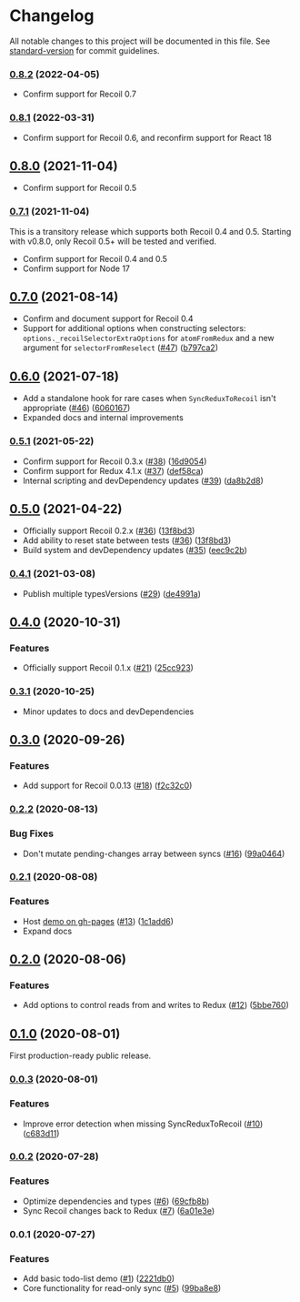# Changelog

All notable changes to this project will be documented in this file. See [standard-version](https://github.com/conventional-changelog/standard-version) for commit guidelines.

### [0.8.2](https://github.com/spautz/redux-to-recoil/compare/v0.8.1...v0.8.2) (2022-04-05)

- Confirm support for Recoil 0.7

### [0.8.1](https://github.com/spautz/redux-to-recoil/compare/v0.8.0...v0.8.1) (2022-03-31)

- Confirm support for Recoil 0.6, and reconfirm support for React 18

## [0.8.0](https://github.com/spautz/redux-to-recoil/compare/v0.7.1...v0.8.0) (2021-11-04)

- Confirm support for Recoil 0.5

### [0.7.1](https://github.com/spautz/redux-to-recoil/compare/v0.7.0...v0.7.1) (2021-11-04)

This is a transitory release which supports both Recoil 0.4 and 0.5. Starting with v0.8.0, only Recoil 0.5+ will be tested and verified.

- Confirm support for Recoil 0.4 and 0.5
- Confirm support for Node 17

## [0.7.0](https://github.com/spautz/redux-to-recoil/compare/v0.6.0...v0.7.0) (2021-08-14)

- Confirm and document support for Recoil 0.4
- Support for additional options when constructing selectors: `options._recoilSelectorExtraOptions` for `atomFromRedux` and a new argument for `selectorFromReselect` ([#47](https://github.com/spautz/redux-to-recoil/issues/47)) ([b797ca2](https://github.com/spautz/redux-to-recoil/commit/b797ca26c349fc8896eb2c34732e0cbd23b141a5))

## [0.6.0](https://github.com/spautz/redux-to-recoil/compare/v0.5.1...v0.6.0) (2021-07-18)

- Add a standalone hook for rare cases when `SyncReduxToRecoil` isn't appropriate ([#46](https://github.com/spautz/redux-to-recoil/issues/46)) ([6060167](https://github.com/spautz/redux-to-recoil/commit/606016779848673f850e6877a3553451acb92f7b))
- Expanded docs and internal improvements

### [0.5.1](https://github.com/spautz/redux-to-recoil/compare/v0.5.0...v0.5.1) (2021-05-22)

- Confirm support for Recoil 0.3.x ([#38](https://github.com/spautz/redux-to-recoil/issues/38)) ([16d9054](https://github.com/spautz/redux-to-recoil/commit/16d905416aa24d52d321d6d28065597c49e444ea))
- Confirm support for Redux 4.1.x ([#37](https://github.com/spautz/redux-to-recoil/issues/37)) ([def58ca](https://github.com/spautz/redux-to-recoil/commit/def58ca0148b09a1e856e19a2c26adac1e43b0f8))
- Internal scripting and devDependency updates ([#39](https://github.com/spautz/redux-to-recoil/issues/39)) ([da8b2d8](https://github.com/spautz/redux-to-recoil/commit/da8b2d80bcba9d8d7fb8c1798351b559c0ad65b4))

## [0.5.0](https://github.com/spautz/redux-to-recoil/compare/v0.4.1...v0.5.0) (2021-04-22)

- Officially support Recoil 0.2.x ([#36](https://github.com/spautz/redux-to-recoil/issues/36)) ([13f8bd3](https://github.com/spautz/redux-to-recoil/commit/13f8bd36607b893eb224301181270b44ee96773f))
- Add ability to reset state between tests ([#36](https://github.com/spautz/redux-to-recoil/issues/36)) ([13f8bd3](https://github.com/spautz/redux-to-recoil/commit/13f8bd36607b893eb224301181270b44ee96773f))
- Build system and devDependency updates ([#35](https://github.com/spautz/redux-to-recoil/issues/35)) ([eec9c2b](https://github.com/spautz/redux-to-recoil/commit/eec9c2b72e1050c7986a7de93ad50435df144f95))

### [0.4.1](https://github.com/spautz/redux-to-recoil/compare/v0.4.0...v0.4.1) (2021-03-08)

- Publish multiple typesVersions ([#29](https://github.com/spautz/redux-to-recoil/issues/29)) ([de4991a](https://github.com/spautz/redux-to-recoil/commit/de4991ae79d37a515c48da2a20759d1216f45aa6))

## [0.4.0](https://github.com/spautz/redux-to-recoil/compare/v0.3.1...v0.4.0) (2020-10-31)

### Features

- Officially support Recoil 0.1.x ([#21](https://github.com/spautz/redux-to-recoil/issues/21)) ([25cc923](https://github.com/spautz/redux-to-recoil/commit/25cc9238faa2f30ecebb8034cfafa835f2f8bc6a))

### [0.3.1](https://github.com/spautz/redux-to-recoil/compare/v0.3.0...v0.3.1) (2020-10-25)

- Minor updates to docs and devDependencies

## [0.3.0](https://github.com/spautz/redux-to-recoil/compare/v0.2.2...v0.3.0) (2020-09-26)

### Features

- Add support for Recoil 0.0.13 ([#18](https://github.com/spautz/redux-to-recoil/issues/18)) ([f2c32c0](https://github.com/spautz/redux-to-recoil/commit/f2c32c0ed928ac17b46d73ba3bd50a8421f3a236))

### [0.2.2](https://github.com/spautz/redux-to-recoil/compare/v0.2.1...v0.2.2) (2020-08-13)

### Bug Fixes

- Don't mutate pending-changes array between syncs ([#16](https://github.com/spautz/redux-to-recoil/issues/16)) ([99a0464](https://github.com/spautz/redux-to-recoil/commit/99a04645a743ea3c4aaa4a9f79df2ecb0a49fe3d))

### [0.2.1](https://github.com/spautz/redux-to-recoil/compare/v0.2.0...v0.2.1) (2020-08-08)

### Features

- Host [demo on gh-pages](https://spautz.github.io/redux-to-recoil/) ([#13](https://github.com/spautz/redux-to-recoil/issues/13)) ([1c1add6](https://github.com/spautz/redux-to-recoil/commit/1c1add6020240a961217b62f9e3d055942b1f64d))
- Expand docs

## [0.2.0](https://github.com/spautz/redux-to-recoil/compare/v0.1.0...v0.2.0) (2020-08-06)

### Features

- Add options to control reads from and writes to Redux ([#12](https://github.com/spautz/redux-to-recoil/issues/12)) ([5bbe760](https://github.com/spautz/redux-to-recoil/commit/5bbe7609304e0ea9ec3e908e6a1a06ac935c937d))

## [0.1.0](https://github.com/spautz/redux-to-recoil/compare/v0.0.3...v0.1.0) (2020-08-01)

First production-ready public release.

### [0.0.3](https://github.com/spautz/redux-to-recoil/compare/v0.0.2...v0.0.3) (2020-08-01)

### Features

- Improve error detection when missing SyncReduxToRecoil ([#10](https://github.com/spautz/redux-to-recoil/issues/10)) ([c683d11](https://github.com/spautz/redux-to-recoil/commit/c683d11d54f7ca1bf34a652d13d6441627be05e7))

### [0.0.2](https://github.com/spautz/redux-to-recoil/compare/v0.0.1...v0.0.2) (2020-07-28)

### Features

- Optimize dependencies and types ([#6](https://github.com/spautz/redux-to-recoil/issues/6)) ([69cfb8b](https://github.com/spautz/redux-to-recoil/commit/69cfb8b96e02b77831fc1771518f1d26baa121d3))
- Sync Recoil changes back to Redux ([#7](https://github.com/spautz/redux-to-recoil/issues/7)) ([6a01e3e](https://github.com/spautz/redux-to-recoil/commit/6a01e3eeacd7efc025d81c794ed0da0faa704403))

### 0.0.1 (2020-07-27)

### Features

- Add basic todo-list demo ([#1](https://github.com/spautz/redux-to-recoil/issues/1)) ([2221db0](https://github.com/spautz/redux-to-recoil/commit/2221db03314a6b8086b6b0a6f420a99bb41167c1))
- Core functionality for read-only sync ([#5](https://github.com/spautz/redux-to-recoil/issues/5)) ([99ba8e8](https://github.com/spautz/redux-to-recoil/commit/99ba8e81682faba66846d99a5a03e32be0162539))
